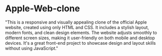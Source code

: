 # Apple-Web-clone

"This is a responsive and visually appealing clone of the official Apple website, created using only HTML and CSS. It includes a stylish layout, modern fonts, and clean design elements. The website adjusts smoothly to different screen sizes, making it user-friendly on both mobile and desktop devices. It's a great front-end project to showcase design and layout skills without using JavaScript."
